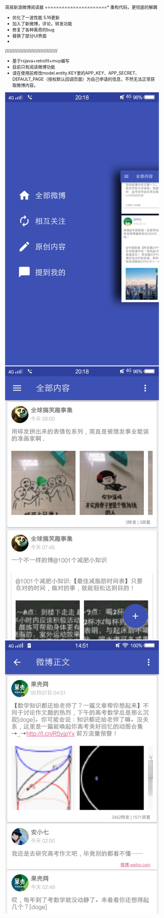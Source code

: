 ﻿简易新浪微博阅读器
======================* 
重构代码，更彻底的解耦
* 优化了一波性能 5.16更新
* 加入了新微博，评论，转发功能
* 修复了各种离奇的bug
* 替换了部分UI界面
* 
//////////////////////////////////
* 基于rxjava+retrofit+mvp编写
* 目前只有阅读微博功能
* 请在使用前修改model.entity.KEY里的APP_KEY、APP_SECRET、DEFAULT_PAGE（授权默认回调页面）为自己申请的信息，不然无法正常获取微博内容。

![screenshoot](https://github.com/7dollars/SimpleWeibo/blob/master/screenshoots/1.jpg)![screenshoot](https://github.com/7dollars/SimpleWeibo/blob/master/screenshoots/2.jpg)
![screenshoot](https://github.com/7dollars/SimpleWeibo/blob/master/screenshoots/3.jpg)



